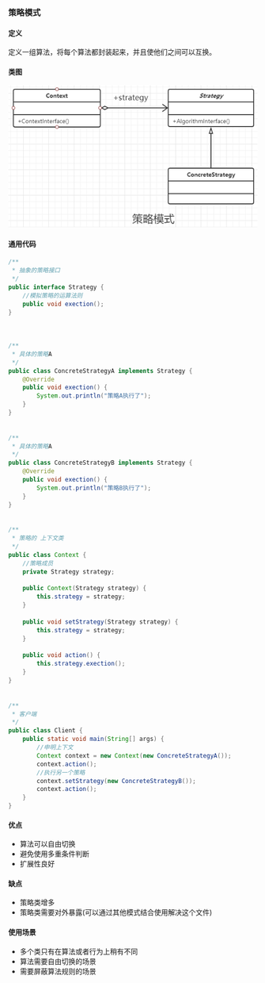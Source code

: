 ### 策略模式

#### 定义

定义一组算法，将每个算法都封装起来，并且使他们之间可以互换。

#### 类图

![](202012252347.png)

#### 通用代码

```java
/**
 * 抽象的策略接口
 */
public interface Strategy {
    //模拟策略的运算法则
    public void exection();
}



/**
 * 具体的策略A
 */
public class ConcreteStrategyA implements Strategy {
    @Override
    public void exection() {
        System.out.println("策略A执行了");
    }
}


/**
 * 具体的策略A
 */
public class ConcreteStrategyB implements Strategy {
    @Override
    public void exection() {
        System.out.println("策略B执行了");
    }
}


/**
 * 策略的 上下文类
 */
public class Context {
    //策略成员
    private Strategy strategy;

    public Context(Strategy strategy) {
        this.strategy = strategy;
    }

    public void setStrategy(Strategy strategy) {
        this.strategy = strategy;
    }

    public void action() {
        this.strategy.exection();
    }
}


/**
 * 客户端
 */
public class Client {
    public static void main(String[] args) {
        //申明上下文
        Context context = new Context(new ConcreteStrategyA());
        context.action();
        //执行另一个策略
        context.setStrategy(new ConcreteStrategyB());
        context.action();
    }
}

```

#### 优点

- 算法可以自由切换
- 避免使用多重条件判断
- 扩展性良好

#### 缺点

- 策略类增多
- 策略类需要对外暴露(可以通过其他模式结合使用解决这个文件)

#### 使用场景

- 多个类只有在算法或者行为上稍有不同
- 算法需要自由切换的场景
- 需要屏蔽算法规则的场景

